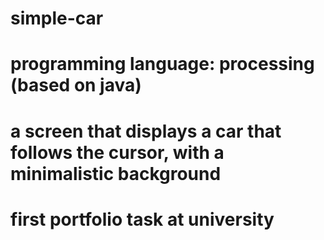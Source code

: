 # simple-car
# programming language: processing (based on java)
# a screen that displays a car that follows the cursor, with a minimalistic background
# first portfolio task at university
